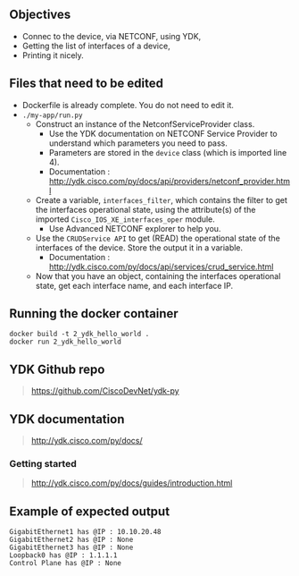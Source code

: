 ## Objectives
* Connec to the device, via NETCONF, using YDK,
* Getting the list of interfaces of a device,
* Printing it nicely.

## Files that need to be edited

* Dockerfile is already complete. You do not need to edit it.
* `./my-app/run.py`
    * Construct an instance of the NetconfServiceProvider class.
        * Use the YDK documentation on NETCONF Service Provider to understand which parameters you need to pass.
        * Parameters are stored in the `device` class (which is imported line 4).
        * Documentation : http://ydk.cisco.com/py/docs/api/providers/netconf_provider.html
    * Create a variable, `interfaces_filter`, which contains the filter to get the interfaces operational state, using the attribute(s) of the imported `Cisco_IOS_XE_interfaces_oper` module.
        * Use Advanced NETCONF explorer to help you. 
    * Use the `CRUDService API` to get (READ) the operational state of the interfaces of the device. Store the output it in a variable.
        * Documentation : http://ydk.cisco.com/py/docs/api/services/crud_service.html
    * Now that you have an object, containing the interfaces operational state, get each interface name, and each interface IP.
    
## Running the docker container

```shell script
docker build -t 2_ydk_hello_world .
docker run 2_ydk_hello_world 
```

## YDK Github repo

> https://github.com/CiscoDevNet/ydk-py

## YDK documentation

> http://ydk.cisco.com/py/docs/

### Getting started

> http://ydk.cisco.com/py/docs/guides/introduction.html


## Example of expected output

```config
GigabitEthernet1 has @IP : 10.10.20.48
GigabitEthernet2 has @IP : None
GigabitEthernet3 has @IP : None
Loopback0 has @IP : 1.1.1.1
Control Plane has @IP : None
```

